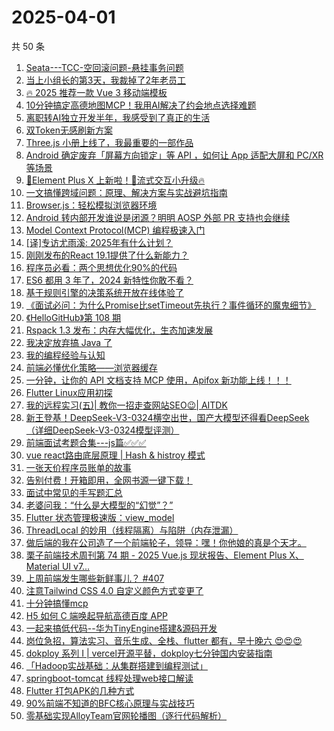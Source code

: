 # 2025-04-01

共 50 条

<!-- BEGIN JUEJIN -->
<!-- 最后更新时间 2025-04-01 00:20:02 +0800 -->
1. [Seata---TCC-空回滚问题-悬挂事务问题](https://juejin.cn/post/7486755501528055846)
1. [当上小组长的第3天，我裁掉了2年老员工](https://juejin.cn/post/7487210421209186355)
1. [🔥 2025 推荐一款 Vue 3 移动端模板](https://juejin.cn/post/7487140165241782324)
1. [10分钟搞定高德地图MCP！我用AI解决了约会地点选择难题](https://juejin.cn/post/7487066699357224975)
1. [离职转AI独立开发半年，我感受到了真正的生活](https://juejin.cn/post/7486788421932400652)
1. [双Token无感刷新方案](https://juejin.cn/post/7486782063422717962)
1. [Three.js 小册上线了，我最重要的一部作品](https://juejin.cn/post/7487118309344542771)
1. [Android 确定废弃「屏幕方向锁定」等 API ，如何让 App 适配大屏和 PC/XR 等场景](https://juejin.cn/post/7487118309344444467)
1. [🐒Element Plus X  上新啦！🐳流式交互小升级🔥](https://juejin.cn/post/7487009132958974002)
1. [一文搞懂跨域问题：原理、解决方案与实战避坑指南](https://juejin.cn/post/7487219720480948287)
1. [Browser.js：轻松模拟浏览器环境](https://juejin.cn/post/7486845198485585935)
1. [Android 转内部开发谁说是闭源？明明 AOSP 外部 PR 支持也会继续](https://juejin.cn/post/7486757133809139762)
1. [Model Context Protocol(MCP) 编程极速入门](https://juejin.cn/post/7478504097395785747)
1. [[译]专访尤雨溪: 2025年有什么计划？](https://juejin.cn/post/7487548882744803355)
1. [刚刚发布的React 19.1提供了什么新能力？](https://juejin.cn/post/7486757871629418548)
1. [程序员必看：两个思想优化90%的代码](https://juejin.cn/post/7486694184407138339)
1. [ES6 都用 3 年了，2024 新特性你敢不看？](https://juejin.cn/post/7486369696737361961)
1. [基于规则引擎的决策系统开放在线体验了](https://juejin.cn/post/7486788421933203468)
1. [《面试必问：为什么Promise比setTimeout先执行？事件循环的魔鬼细节》](https://juejin.cn/post/7486780447448383523)
1. [《HelloGitHub》第 108 期](https://juejin.cn/post/7486326860760367130)
1. [Rspack 1.3 发布：内存大幅优化，生态加速发展](https://juejin.cn/post/7487540309489729574)
1. [我决定放弃搞 Java  了](https://juejin.cn/post/7487434380106694696)
1. [我的编程经验与认知](https://juejin.cn/post/7487142802662555682)
1. [前端必懂优化策略——浏览器缓存](https://juejin.cn/post/7487131921714642971)
1. [一分钟，让你的 API 文档支持 MCP 使用，Apifox 新功能上线！！！](https://juejin.cn/post/7485659260036415524)
1. [Flutter Linux应用初探](https://juejin.cn/post/7487118743085727770)
1. [我的远程实习(五)| 教你一招走查网站SEO😉| AITDK](https://juejin.cn/post/7486780447449350179)
1. [新王登基！DeepSeek-V3-0324横空出世，国产大模型还得看DeepSeek（详细DeepSeek-V3-0324模型评测）](https://juejin.cn/post/7486881706404200511)
1. [前端面试考题合集---js篇✅✅✅](https://juejin.cn/post/7486789190673809471)
1. [vue react路由底层原理 | Hash & histroy 模式](https://juejin.cn/post/7486782063422767114)
1. [一张天价程序员账单的故事](https://juejin.cn/post/7486753733982748672)
1. [告别付费！开箱即用，全网书源一键下载！](https://juejin.cn/post/7486691956340703273)
1. [面试中常见的手写题汇总](https://juejin.cn/post/7487542928133603391)
1. [老婆问我：“什么是大模型的“幻觉”？”](https://juejin.cn/post/7487210421209251891)
1. [Flutter 状态管理极速版：view_model](https://juejin.cn/post/7486764352935870518)
1. [ThreadLocal 的妙用（线程隔离）与陷阱（内存泄漏）](https://juejin.cn/post/7486421434576912434)
1. [做后端的我在公司造了一个前端轮子，领导：嘿！你他娘的真是个天才。](https://juejin.cn/post/7487396530657984538)
1. [栗子前端技术周刊第 74 期 - 2025 Vue.js 现状报告、Element Plus X、Material UI v7...](https://juejin.cn/post/7487219720481259583)
1. [上周前端发生哪些新鲜事儿？ #407](https://juejin.cn/post/7487142802662195234)
1. [注意Tailwind CSS 4.0 自定义颜色方式变更了](https://juejin.cn/post/7487073065672704050)
1. [十分钟搞懂mcp](https://juejin.cn/post/7486832959694209059)
1. [H5 如何 C 端唤起导航高德百度 APP](https://juejin.cn/post/7486659696063397938)
1. [一起来搞低代码--华为TinyEngine搭建&源码开发](https://juejin.cn/post/7486444624816521253)
1. [岗位急招，算法实习、音乐生成、全栈、flutter 都有，早十晚六 😍😍😍](https://juejin.cn/post/7487594233015173132)
1. [dokploy 系列 I | vercel开源平替，dokploy七分钟国内安装指南](https://juejin.cn/post/7486788421933350924)
1. [「Hadoop实战基础：从集群搭建到编程测试」](https://juejin.cn/post/7486733708949143603)
1. [springboot-tomcat 线程处理web接口解读](https://juejin.cn/post/7487219933127786505)
1. [Flutter 打包APK的几种方式](https://juejin.cn/post/7487219933127163913)
1. [ 90%前端不知道的BFC核心原理与实战技巧](https://juejin.cn/post/7486845198486454287)
1. [零基础实现AlloyTeam官网轮播图（逐行代码解析）](https://juejin.cn/post/7486731244131090444)
<!-- END JUEJIN -->